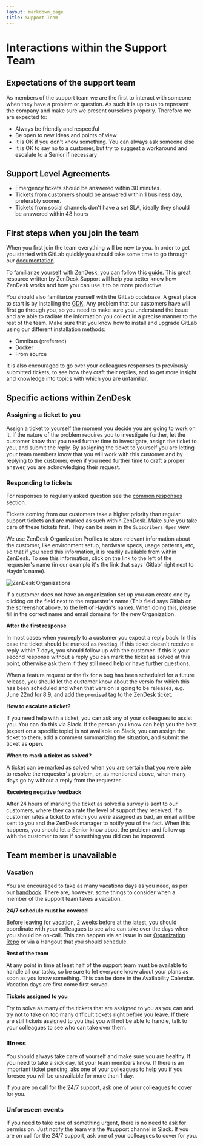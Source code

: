 ```yaml
---
layout: markdown_page
title: Support Team
---
```


# Interactions within the Support Team

## Expectations of the support team

As members of the support team we are the first to interact with someone when they have a problem or question.
As such it is up to us to represent the company and make sure we present ourselves properly. Therefore we are
expected to:

- Always be friendly and respectful
- Be open to new ideas and points of view
- It is OK if you don't know something. You can always ask someone else
- It is OK to say no to a customer, but try to suggest a workaround and escalate to a Senior if necessary

## Support Level Agreements

- Emergency tickets should be answered within 30 minutes.
- Tickets from customers should be answered within 1 business day, preferably sooner.
- Tickets from social channels don't have a set SLA, ideally they should be answered within 48 hours

## First steps when you join the team

When you first join the team everything will be new to you. In order to get you started with GitLab quickly
you should take some time to go through our [documentation](http://doc.gitlab.com).

To familiarize yourself with ZenDesk, you can follow [this guide](https://support.zendesk.com/hc/en-us/articles/203921213).
This great resource written by ZenDesk Support will help you better know how ZenDesk works and how you can
use it to be more productive.

You should also familiarize yourself with the GitLab codebase. A great place to start is by installing the
[GDK](https://gitlab.com/gitlab-org/gitlab-development-kit). Any problem that our customers have will first
go through you, so you need to make sure you understand the issue and are able to radiate the information
you collect in a precise manner to the rest of the team. Make sure that you know how to install and upgrade
GitLab using our different installation methods:

- Omnibus (preferred)
- Docker
- From source

It is also encouraged to go over your colleagues responses to previously submitted tickets, to see how they
craft their replies, and to get more insight and knowledge into topics with which you are unfamiliar.

## Specific actions within ZenDesk

### Assigning a ticket to you

Assign a ticket to yourself the moment you decide you are going to work on it. If the nature of the problem
requires you to investigate further, let the customer know that you need further time to investigate, assign
the ticket to you, and submit the reply. By assigning the ticket to yourself you are letting your team members
know that you will work with this customer and by replying to the customer, even if you need further time to
craft a proper answer, you are acknowledging their request.

### Responding to tickets

For responses to regularly asked question see the [common responses](/handbook/support/common-responses.html)
section.

Tickets coming from our customers take a higher priority than regular support tickets and are marked as such
within ZenDesk. Make sure you take care of these tickets first. They can be seen in the `Subscribers Open`
view.

We use ZenDesk Organization Profiles to store relevant information about the customer, like environment setup,
hardware specs, usage patterns, etc, so that if you need this information, it is readily available from
within ZenDesk. To see this information, click on the link to the left of the requester's name (in our example
it's the link that says 'Gitlab' right next to Haydn's name).

![ZenDesk Organizations](/images/support/zendesk-org.png)

If a customer does not have an organization set up you can create one by clicking on the field next to
the requester's name (This field says Gitlab on the screenshot above, to the left of Haydn's name). When
doing this, please fill in the correct name and email domains for the new Organization.

**After the first response**

In most cases when you reply to a customer you expect a reply back. In this case the ticket should be
marked as `Pending`. If this ticket doesn't receive a reply within 7 days, you should follow up with
the customer. If this is your second response without a reply you can mark the ticket as solved at this
point, otherwise ask them if they still need help or have further questions.

When a feature request or the fix for a bug has been scheduled for a future release, you should let the
customer know about the versio for which this has been scheduled and when that version is going to be
releases, e.g. June 22nd for 8.9, and add the `promised` tag to the ZenDesk ticket.

**How to escalate a ticket?**

If you need help with a ticket, you can ask any of your colleagues to assist you. You can do this via
Slack. If the person you know can help you the best (expert on a specific topic) is not available on
Slack, you can assign the ticket to them, add a comment summarizing the situation, and submit the
ticket as **open**.

**When to mark a ticket as solved?**

A ticket can be marked as solved when you are certain that you were able to resolve the requester's
problem, or, as mentioned above, when many days go by without a reply from the requester.

**Receiving negative feedback**

After 24 hours of marking the ticket as solved a survey is sent to our customers, where they can rate
the level of support they received. If a customer rates a ticket to which you were assigned as bad, an
email will be sent to you and the ZenDesk manager to notify you of the fact. When this happens, you should
let a Senior know about the problem and follow up with the customer to see if something you did can
be improved.

## Team member is unavailable

### Vacation

You are encouraged to take as many vacations days as you need, as per our [handbook](/handbook). There
are, however, some things to consider when a member of the support team takes a vacation.

**24/7 schedule must be covered**

Before leaving for vacation, 2 weeks before at the latest, you should coordinate with your colleagues
to see who can take over the days when you should be on-call. This can happen via an issue in our
[Organization Repo](https://dev.gitlab.org/gitlab/organization/issues?label_name=pagerduty) or via
a Hangout that you should schedule.

**Rest of the team**

At any point in time at least half of the support team must be available to handle all our tasks, so
be sure to let everyone know about your plans as soon as you know something. This can be done in the
Availability Calendar. Vacation days are first come first served.

**Tickets assigned to you**

Try to solve as many of the tickets that are assigned to you as you can and try not to take on too many
difficult tickets right before you leave. If there are still tickets assigned to you that you will not
be able to handle, talk to your colleagues to see who can take over them.

### Illness

You should always take care of yourself and make sure you are healthy. If you need to take a sick day, let
your team members know. If there is an important ticket pending, aks one of your colleagues to help you if
you foresee you will be unavailable for more than 1 day.

If you are on call for the 24/7 support, ask one of your colleagues to cover for you.

### Unforeseen events

If you need to take care of something urgent, there is no need to ask for permission. Just notify the team
via the #support channel in Slack. If you are on call for the 24/7 support, ask one of your colleagues to
cover for you.